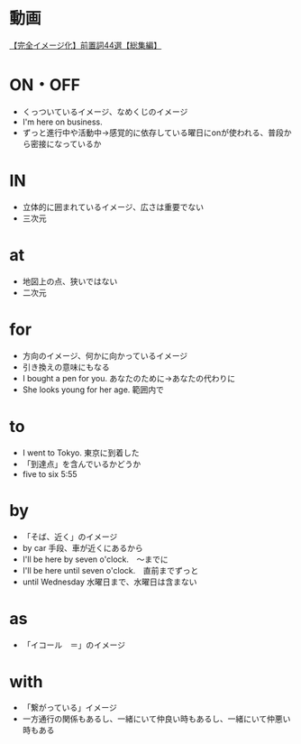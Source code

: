 # 動画
[【完全イメージ化】前置詞44選【総集編】](https://www.youtube.com/watch?v=8nwxejhMf50&t=0s)

# ON・OFF
- くっついているイメージ、なめくじのイメージ
- I'm here on business.
- ずっと進行中や活動中→感覚的に依存している曜日にonが使われる、普段から密接になっているか

# IN
- 立体的に囲まれているイメージ、広さは重要でない
- 三次元

# at
- 地図上の点、狭いではない
- 二次元

# for
- 方向のイメージ、何かに向かっているイメージ
- 引き換えの意味にもなる
- I bought a pen for you. あなたのために→あなたの代わりに
- She looks young for her age. 範囲内で

# to
- I went to Tokyo. 東京に到着した
- 「到達点」を含んでいるかどうか
- five to six 5:55

# by
- 「そば、近く」のイメージ
- by car 手段、車が近くにあるから
- I'll be here by seven o'clock.　〜までに
- I'll be here until seven o'clock.　直前までずっと
- until Wednesday 水曜日まで、水曜日は含まない

# as
- 「イコール　＝」のイメージ

# with
- 「繋がっている」イメージ
- 一方通行の関係もあるし、一緒にいて仲良い時もあるし、一緒にいて仲悪い時もある
